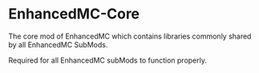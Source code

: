 # EnhancedMC-Core

The core mod of EnhancedMC which contains libraries commonly shared by all EnhancedMC SubMods.

Required for all EnhancedMC subMods to function properly.
